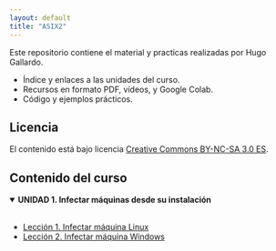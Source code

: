 ```yaml
---
layout: default
title: "ASIX2"
---
```


Este repositorio contiene el material y practicas realizadas por Hugo Gallardo.

- Índice y enlaces a las unidades del curso.
- Recursos en formato PDF, vídeos, y Google Colab.
- Código y ejemplos prácticos.

## Licencia

El contenido está bajo licencia [Creative Commons BY-NC-SA 3.0 ES](LICENSE.md).

## Contenido del curso
<details open>
  <summary><strong>UNIDAD 1. Infectar máquinas desde su instalación</strong></summary>

  <br>

  - [Lección 1. Infectar máquina Linux](unidad1/unidad1.md)
  - [Lección 2. Infectar máquina Windows](unidad1/unidad1.2.md)

</details>


